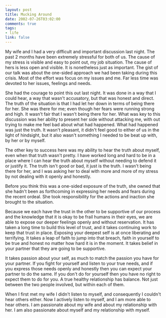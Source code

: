 ```yaml
--- 
layout: post
title: Mucking Around
date: 2002-07-26T03:02:00
comments: true
tags:
- life
link: false
---
```

My wife and I had a very difficult and important discussion last night. The past 2 months have been extremely stressful for both of us. The cause of my stress is visible and easy to point out, my job situation. The cause of hers is less open and visible. It is nonetheless just as important. The gist of our talk was about the one-sided approach we had been taking during this crisis. Most of the effort was focus on my issues and me. Far less time was devoted to her issues, feelings and needs.

She had the courage to point this out last night. It was done in a way that I could hear, a way that wasn't accusatory, but that was honest and direct. The truth of the situation is that I had let her down in terms of being there for her. She was there for me; even though her fears were running strong and high. It wasn't fair that I wasn't being there for her. What was key to this discussion was her ability to present her side without attacking me, with out trying to make me feel bad about what had happened. What had happened was just the truth. It wasn't pleasant, it didn't feel good to either of us in the light of hindsight, but it also wasn't something I needed to be beat up with, by her or by myself.

The other key to success here was my ability to hear the truth about myself, even when that truth wasn't pretty. I have worked long and hard to be in a place where I can hear the truth about myself without needing to defend it or justify it. The truth isn't good or bad, it just is the truth. I wasn't being there for her, and I was asking her to deal with more and more of my stress by not dealing with it openly and honestly.

Before you think this was a one-sided exposure of the truth, she owned that she hadn't been as forthcoming in expressing her needs and fears during the recent ordeal. She took responsibility for the actions and inaction she brought to the situation.

Because we each have the trust in the other to be supportive of our process and the knowledge that it is okay to be frail humans in their eyes, we are able to expose our deeper feelings openly and without reservation. It has taken a long time to build this level of trust, and it takes continuing work to keep that trust in place. Exposing your deepest self is at once liberating and terrifying. It takes a leap of faith to jump into that breach, faith in yourself to be true and honest no matter how hard it is in the moment. It takes belief in your partner that they are going to be supportive.

It takes passion about your self, as much to match the passion you have for your partner. If you fight for yourself and listen to your true needs, and if you express those needs openly and honestly then you can expect your partner to do the same. If you don't do for yourself then you have no right to expect them to do for you. A true healthy relationship has balance. Not just between the two people involved, but within each of them.

When I first met my wife I didn't listen to myself, and consequently I couldn't hear others either. Now I actively listen to myself, and I am more able to hear others. I am passionate about my wife and about my relationship with her. I am also passionate about myself and my relationship with myself.
